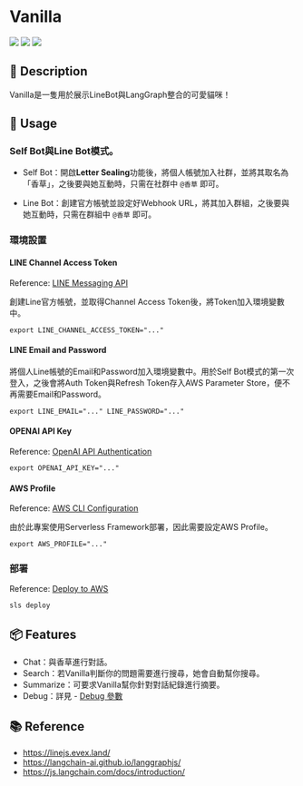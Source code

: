 # Vanilla

<p>
  <img
    src="https://img.shields.io/badge/linejs-1.7.1-green"
  />
  <img
    src="https://img.shields.io/badge/langgraphjs-0.2.18-blue"
  />
  <img
    src="https://img.shields.io/badge/langchainjs-0.3.5-blue"
  />
</p>

## 📖 Description
Vanilla是一隻用於展示LineBot與LangGraph整合的可愛貓咪！

## 🚀 Usage

### Self Bot與Line Bot模式。
- Self Bot：開啟**Letter Sealing**功能後，將個人帳號加入社群，並將其取名為「香草」，之後要與她互動時，只需在社群中 `@香草` 即可。

- Line Bot：創建官方帳號並設定好Webhook URL，將其加入群組，之後要與她互動時，只需在群組中 `@香草` 即可。

### 環境設置

#### LINE Channel Access Token
Reference: [LINE Messaging API](https://developers.line.biz/en/docs/messaging-api/getting-started/)

創建Line官方帳號，並取得Channel Access Token後，將Token加入環境變數中。

`export LINE_CHANNEL_ACCESS_TOKEN="..."`

#### LINE Email and Password
將個人Line帳號的Email和Password加入環境變數中。用於Self Bot模式的第一次登入，之後會將Auth Token與Refresh Token存入AWS Parameter Store，便不再需要Email和Password。

`export LINE_EMAIL="..." LINE_PASSWORD="..."`

#### OPENAI API Key
Reference: [OpenAI API Authentication](https://platform.openai.com/docs/api-reference/authentication)

`export OPENAI_API_KEY="..."`

#### AWS Profile
Reference: [AWS CLI Configuration](https://docs.aws.amazon.com/cli/latest/userguide/cli-configure-profiles.html)

由於此專案使用Serverless Framework部署，因此需要設定AWS Profile。

`export AWS_PROFILE="..."`

### 部署
Reference: [Deploy to AWS](https://www.serverless.com/framework/docs/providers/aws/guide/deploying)

`sls deploy`

## 📦 Features
- Chat：與香草進行對話。
- Search：若Vanilla判斷你的問題需要進行搜尋，她會自動幫你搜尋。
- Summarize：可要求Vanilla幫你針對對話紀錄進行摘要。
- Debug：詳見 - [Debug 參數](https://github.com/Foreverskyin0216/Vanilla/blob/main/src/utils/commands.ts)

## 📚 Reference
- https://linejs.evex.land/
- https://langchain-ai.github.io/langgraphjs/
- https://js.langchain.com/docs/introduction/
